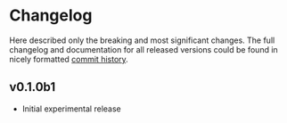 # Changelog

Here described only the breaking and most significant changes. The full changelog and documentation for all released versions could be found in nicely formatted [commit history](https://github.com/cividi/dfour-sync/commits/main).

## v0.1.0b1

- Initial experimental release